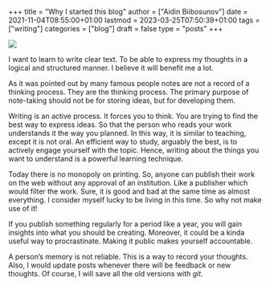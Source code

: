 +++
title = "Why I started this blog"
author = ["Aidin Biibosunov"]
date = 2021-11-04T08:55:00+01:00
lastmod = 2023-03-25T07:50:39+01:00
tags = ["writing"]
categories = ["blog"]
draft = false
type = "posts"
+++

![](/images/misc/old_man_writing.jpg "")

I want to learn to write clear text. To be able to express my thoughts in a logical and structured manner. I believe it will benefit me a lot.

As it was pointed out by many famous people notes are not a record of a thinking process. They are the thinking process. The primary purpose of note-taking should not be for storing ideas, but for developing them.

Writing is an active process. It forces you to think. You are trying to find the best way to express ideas. So that the person who reads your work understands it the way you planned. In this way, it is similar to teaching, except it is not oral. An efficient way to study, arguably the best, is to actively engage yourself with the topic. Hence, writing about the things you want to understand is a powerful learning technique.

Today there is no monopoly on printing. So, anyone can publish their work on the web without any approval of an institution. Like a publisher which would filter the work. Sure, it is good and bad at the same time as almost everything. I consider myself lucky to be living in this time. So why not make use of it!

If you publish something regularly for a period like a year, you will gain insights into what you should be creating. Moreover, it could be a kinda useful way to procrastinate. Making it public makes yourself accountable.

A person’s memory is not reliable. This is a way to record your thoughts. Also, I would update posts whenever there will be feedback or new thoughts. Of course, I will save all the old versions with _git_.